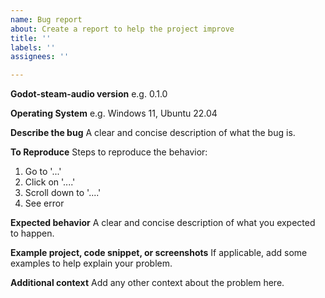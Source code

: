 ```yaml
---
name: Bug report
about: Create a report to help the project improve
title: ''
labels: ''
assignees: ''

---
```


**Godot-steam-audio version**
e.g. 0.1.0

**Operating System**
e.g. Windows 11, Ubuntu 22.04

**Describe the bug**
A clear and concise description of what the bug is.

**To Reproduce**
Steps to reproduce the behavior:
1. Go to '...'
2. Click on '....'
3. Scroll down to '....'
4. See error

**Expected behavior**
A clear and concise description of what you expected to happen.

**Example project, code snippet, or screenshots**
If applicable, add some examples to help explain your problem.

**Additional context**
Add any other context about the problem here.
